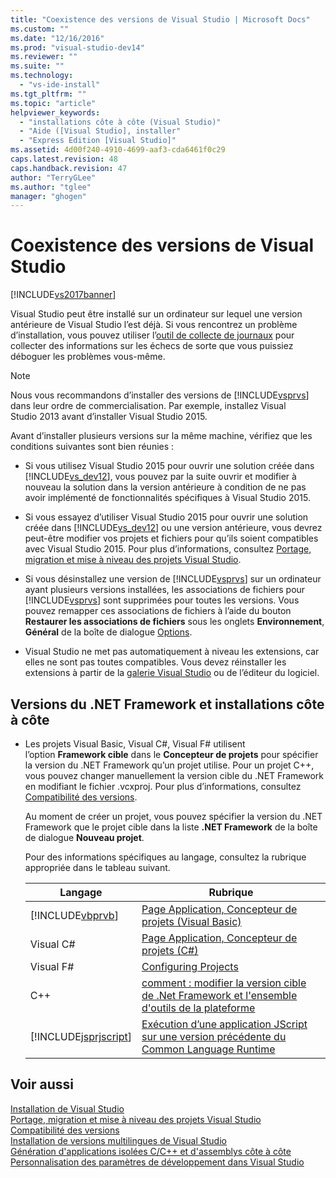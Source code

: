 ```yaml
---
title: "Coexistence des versions de Visual Studio | Microsoft Docs"
ms.custom: ""
ms.date: "12/16/2016"
ms.prod: "visual-studio-dev14"
ms.reviewer: ""
ms.suite: ""
ms.technology: 
  - "vs-ide-install"
ms.tgt_pltfrm: ""
ms.topic: "article"
helpviewer_keywords: 
  - "installations côte à côte (Visual Studio)"
  - "Aide ([Visual Studio], installer"
  - "Express Edition [Visual Studio]"
ms.assetid: 4d00f240-4910-4699-aaf3-cda6461f0c29
caps.latest.revision: 48
caps.handback.revision: 47
author: "TerryGLee"
ms.author: "tglee"
manager: "ghogen"
---
```

# Coexistence des versions de Visual Studio
[!INCLUDE[vs2017banner](../code-quality/includes/vs2017banner.md)]

Visual Studio peut être installé sur un ordinateur sur lequel une version antérieure de Visual Studio l’est déjà. Si vous rencontrez un problème d’installation, vous pouvez utiliser l’[outil de collecte de journaux](http://go.microsoft.com/fwlink/?LinkId=262077) pour collecter des informations sur les échecs de sorte que vous puissiez déboguer les problèmes vous\-même.  
  
> [!NOTE]
>  Nous vous recommandons d’installer des versions de [!INCLUDE[vsprvs](../code-quality/includes/vsprvs_md.md)] dans leur ordre de commercialisation. Par exemple, installez Visual Studio 2013 avant d’installer Visual Studio 2015.  
  
 Avant d’installer plusieurs versions sur la même machine, vérifiez que les conditions suivantes sont bien réunies :  
  
-   Si vous utilisez Visual Studio 2015 pour ouvrir une solution créée dans [!INCLUDE[vs_dev12](../data-tools/includes/vs_dev12_md.md)], vous pouvez par la suite ouvrir et modifier à nouveau la solution dans la version antérieure à condition de ne pas avoir implémenté de fonctionnalités spécifiques à Visual Studio 2015.  
  
-   Si vous essayez d’utiliser Visual Studio 2015 pour ouvrir une solution créée dans [!INCLUDE[vs_dev12](../data-tools/includes/vs_dev12_md.md)] ou une version antérieure, vous devrez peut\-être modifier vos projets et fichiers pour qu’ils soient compatibles avec Visual Studio 2015. Pour plus d’informations, consultez [Portage, migration et mise à niveau des projets Visual Studio](../porting/porting-migrating-and-upgrading-visual-studio-projects.md).  
  
-   Si vous désinstallez une version de [!INCLUDE[vsprvs](../code-quality/includes/vsprvs_md.md)] sur un ordinateur ayant plusieurs versions installées, les associations de fichiers pour [!INCLUDE[vsprvs](../code-quality/includes/vsprvs_md.md)] sont supprimées pour toutes les versions. Vous pouvez remapper ces associations de fichiers à l’aide du bouton **Restaurer les associations de fichiers** sous les onglets **Environnement**, **Général** de la boîte de dialogue [Options](../ide/reference/general-environment-options-dialog-box.md).  
  
-   Visual Studio ne met pas automatiquement à niveau les extensions, car elles ne sont pas toutes compatibles. Vous devez réinstaller les extensions à partir de la [galerie Visual Studio](http://go.microsoft.com/fwlink/?LinkId=178891) ou de l’éditeur du logiciel.  
  
## Versions du .NET Framework et installations côte à côte  
  
-   Les projets Visual Basic, Visual C\#, Visual F\# utilisent l’option **Framework cible** dans le **Concepteur de projets** pour spécifier la version du .NET Framework qu’un projet utilise. Pour un projet C\+\+, vous pouvez changer manuellement la version cible du .NET Framework en modifiant le fichier .vcxproj. Pour plus d’informations, consultez [Compatibilité des versions](../Topic/Version%20Compatibility%20in%20the%20.NET%20Framework.md).  
  
     Au moment de créer un projet, vous pouvez spécifier la version du .NET Framework que le projet cible dans la liste **.NET Framework** de la boîte de dialogue **Nouveau projet**.  
  
     Pour des informations spécifiques au langage, consultez la rubrique appropriée dans le tableau suivant.  
  
    |Langage|Rubrique|  
    |-------------|--------------|  
    |[!INCLUDE[vbprvb](../code-quality/includes/vbprvb_md.md)]|[Page Application, Concepteur de projets \(Visual Basic\)](../ide/reference/application-page-project-designer-visual-basic.md)|  
    |Visual C\#|[Page Application, Concepteur de projets \(C\#\)](../ide/reference/application-page-project-designer-csharp.md)|  
    |Visual F\#|[Configuring Projects](../Topic/Configuring%20Projects%20\(F%23\).md)|  
    |C\+\+|[comment : modifier la version cible de .Net Framework et l'ensemble d'outils de la plateforme](../Topic/How%20to:%20Modify%20the%20Target%20Framework%20and%20Platform%20Toolset.md)|  
    |[!INCLUDE[jsprjscript](../extensibility/debugger/includes/jsprjscript_md.md)]|[Exécution d’une application JScript sur une version précédente du Common Language Runtime](http://msdn.microsoft.com/fr-fr/bbea51b5-ac03-4e6c-b9a6-f487ef63eda5)|  
  
## Voir aussi  
 [Installation de Visual Studio](../Topic/Installing%20Visual%20Studio%202015.md)   
 [Portage, migration et mise à niveau des projets Visual Studio](../porting/porting-migrating-and-upgrading-visual-studio-projects.md)   
 [Compatibilité des versions](../Topic/Version%20Compatibility%20in%20the%20.NET%20Framework.md)   
 [Installation de versions multilingues de Visual Studio](../Topic/Installing%20Multiple%20Language%20Versions%20of%20Visual%20Studio.md)   
 [Génération d'applications isolées C\/C\+\+ et d'assemblys côte à côte](/visual-cpp/build/building-c-cpp-isolated-applications-and-side-by-side-assemblies)   
 [Personnalisation des paramètres de développement dans Visual Studio](http://msdn.microsoft.com/fr-fr/22c4debb-4e31-47a8-8f19-16f328d7dcd3)
